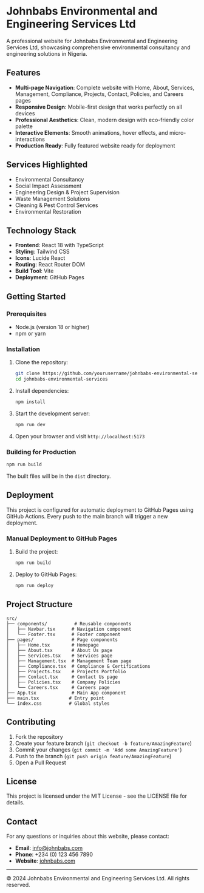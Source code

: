 # Johnbabs Environmental and Engineering Services Ltd

A professional website for Johnbabs Environmental and Engineering Services Ltd, showcasing comprehensive environmental consultancy and engineering solutions in Nigeria.

## Features

- **Multi-page Navigation**: Complete website with Home, About, Services, Management, Compliance, Projects, Contact, Policies, and Careers pages
- **Responsive Design**: Mobile-first design that works perfectly on all devices
- **Professional Aesthetics**: Clean, modern design with eco-friendly color palette
- **Interactive Elements**: Smooth animations, hover effects, and micro-interactions
- **Production Ready**: Fully featured website ready for deployment

## Services Highlighted

- Environmental Consultancy
- Social Impact Assessment
- Engineering Design & Project Supervision
- Waste Management Solutions
- Cleaning & Pest Control Services
- Environmental Restoration

## Technology Stack

- **Frontend**: React 18 with TypeScript
- **Styling**: Tailwind CSS
- **Icons**: Lucide React
- **Routing**: React Router DOM
- **Build Tool**: Vite
- **Deployment**: GitHub Pages

## Getting Started

### Prerequisites

- Node.js (version 18 or higher)
- npm or yarn

### Installation

1. Clone the repository:
   ```bash
   git clone https://github.com/yourusername/johnbabs-environmental-services.git
   cd johnbabs-environmental-services
   ```

2. Install dependencies:
   ```bash
   npm install
   ```

3. Start the development server:
   ```bash
   npm run dev
   ```

4. Open your browser and visit `http://localhost:5173`

### Building for Production

```bash
npm run build
```

The built files will be in the `dist` directory.

## Deployment

This project is configured for automatic deployment to GitHub Pages using GitHub Actions. Every push to the main branch will trigger a new deployment.

### Manual Deployment to GitHub Pages

1. Build the project:
   ```bash
   npm run build
   ```

2. Deploy to GitHub Pages:
   ```bash
   npm run deploy
   ```

## Project Structure

```
src/
├── components/          # Reusable components
│   ├── Navbar.tsx      # Navigation component
│   └── Footer.tsx      # Footer component
├── pages/              # Page components
│   ├── Home.tsx        # Homepage
│   ├── About.tsx       # About Us page
│   ├── Services.tsx    # Services page
│   ├── Management.tsx  # Management Team page
│   ├── Compliance.tsx  # Compliance & Certifications
│   ├── Projects.tsx    # Projects Portfolio
│   ├── Contact.tsx     # Contact Us page
│   ├── Policies.tsx    # Company Policies
│   └── Careers.tsx     # Careers page
├── App.tsx             # Main App component
├── main.tsx           # Entry point
└── index.css          # Global styles
```

## Contributing

1. Fork the repository
2. Create your feature branch (`git checkout -b feature/AmazingFeature`)
3. Commit your changes (`git commit -m 'Add some AmazingFeature'`)
4. Push to the branch (`git push origin feature/AmazingFeature`)
5. Open a Pull Request

## License

This project is licensed under the MIT License - see the LICENSE file for details.

## Contact

For any questions or inquiries about this website, please contact:

- **Email**: info@johnbabs.com
- **Phone**: +234 (0) 123 456 7890
- **Website**: [johnbabs.com](https://johnbabs.com)

---

© 2024 Johnbabs Environmental and Engineering Services Ltd. All rights reserved.
